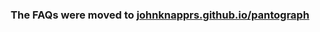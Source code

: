 <h3 align="center">
	The FAQs were moved to <a href='https://johnknapprs.github.io/pantograph/faqs/'>johnknapprs.github.io/pantograph</a>
</h3>
